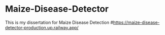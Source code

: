 # Maize-Disease-Detector
This is my dissertation for Maize Disease Detection
#https://maize-disease-detector-production.up.railway.app/
